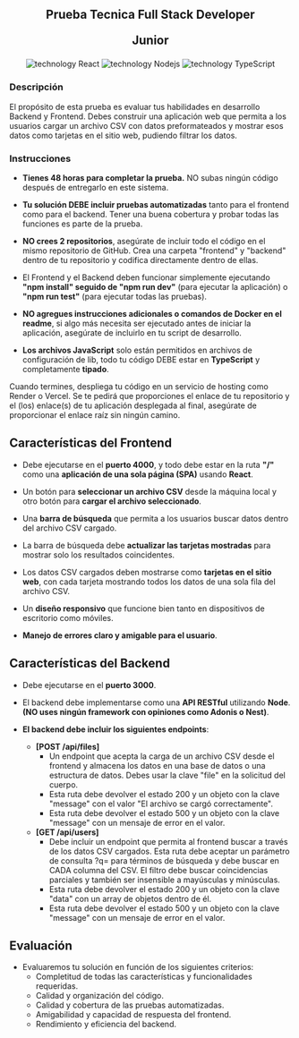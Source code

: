 <h2 align="center">
    <p>Prueba Tecnica Full Stack Developer</p>
    <p>Junior</p>
</h2>

<div align="center">
    <img src="https://img.shields.io/badge/React-149ECA?logo=React&logoColor=fff" alt="technology React"/>
    <img src="https://img.shields.io/badge/Node-20AA76?logo=Nodedotjs&logoColor=fff" alt="technology Nodejs"/>
    <img src="https://img.shields.io/badge/TypeScript-007EC6?logo=TypeScript&logoColor=fff" alt="technology TypeScript"/>
</div>

### Descripción

El propósito de esta prueba es evaluar tus habilidades en desarrollo Backend y Frontend. Debes construir una aplicación web que permita a los usuarios cargar un archivo CSV con datos preformateados y mostrar esos datos como tarjetas en el sitio web, pudiendo filtrar los datos.

### Instrucciones

- **Tienes 48 horas para completar la prueba.** NO subas ningún código después de entregarlo en este sistema.

- **Tu solución DEBE incluir pruebas automatizadas** tanto para el frontend como para el backend. Tener una buena cobertura y probar todas las funciones es parte de la prueba.

- **NO crees 2 repositorios**, asegúrate de incluir todo el código en el mismo repositorio de GitHub. Crea una carpeta "frontend" y "backend" dentro de tu repositorio y codifica directamente dentro de ellas.

- El Frontend y el Backend deben funcionar simplemente ejecutando **"npm install" seguido de "npm run dev"** (para ejecutar la aplicación) o **"npm run test"** (para ejecutar todas las pruebas).

- **NO agregues instrucciones adicionales o comandos de Docker en el readme**, si algo más necesita ser ejecutado antes de iniciar la aplicación, asegúrate de incluirlo en tu script de desarrollo.

- **Los archivos JavaScript** solo están permitidos en archivos de configuración de lib, todo tu código DEBE estar en **TypeScript** y completamente **tipado**.

Cuando termines, despliega tu código en un servicio de hosting como Render o Vercel. Se te pedirá que proporciones el enlace de tu repositorio y el (los) enlace(s) de tu aplicación desplegada al final, asegúrate de proporcionar el enlace raíz sin ningún camino.

## Características del Frontend

- Debe ejecutarse en el **puerto 4000**, y todo debe estar en la ruta **"/"** como una **aplicación de una sola página (SPA)** usando **React**.

- Un botón para **seleccionar un archivo CSV** desde la máquina local y otro botón para **cargar el archivo seleccionado**.

- Una **barra de búsqueda** que permita a los usuarios buscar datos dentro del archivo CSV cargado.

- La barra de búsqueda debe **actualizar las tarjetas mostradas** para mostrar solo los resultados coincidentes.

- Los datos CSV cargados deben mostrarse como **tarjetas en el sitio web**, con cada tarjeta mostrando todos los datos de una sola fila del archivo CSV.

- Un **diseño responsivo** que funcione bien tanto en dispositivos de escritorio como móviles.

- **Manejo de errores claro y amigable para el usuario**.

## Características del Backend

- Debe ejecutarse en el **puerto 3000**.

- El backend debe implementarse como una **API RESTful** utilizando **Node**. **(NO uses ningún framework con opiniones como Adonis o Nest)**.

- **El backend debe incluir los siguientes endpoints**:
  - **[POST /api/files]**
    - Un endpoint que acepta la carga de un archivo CSV desde el frontend y almacena los datos en una base de datos o una estructura de datos. Debes usar la clave "file" en la solicitud del cuerpo.
    - Esta ruta debe devolver el estado 200 y un objeto con la clave "message" con el valor "El archivo se cargó correctamente".
    - Esta ruta debe devolver el estado 500 y un objeto con la clave "message" con un mensaje de error en el valor.
  - **[GET /api/users]**
    - Debe incluir un endpoint que permita al frontend buscar a través de los datos CSV cargados. Esta ruta debe aceptar un parámetro de consulta ?q= para términos de búsqueda y debe buscar en CADA columna del CSV. El filtro debe buscar coincidencias parciales y también ser insensible a mayúsculas y minúsculas.
    - Esta ruta debe devolver el estado 200 y un objeto con la clave "data" con un array de objetos dentro de él.
    - Esta ruta debe devolver el estado 500 y un objeto con la clave "message" con un mensaje de error en el valor.

## Evaluación

- Evaluaremos tu solución en función de los siguientes criterios:
  - Completitud de todas las características y funcionalidades requeridas.
  - Calidad y organización del código.
  - Calidad y cobertura de las pruebas automatizadas.
  - Amigabilidad y capacidad de respuesta del frontend.
  - Rendimiento y eficiencia del backend.
